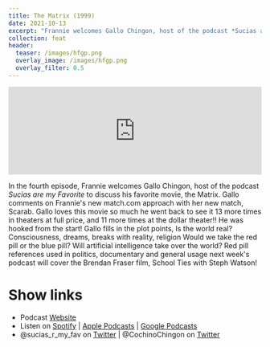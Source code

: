 ```yaml
---
title: The Matrix (1999)
date: 2021-10-13
excerpt: "Frannie welcomes Gallo Chingon, host of the podcast *Sucias are my Favorite* to discuss his favorite movie, the Matrix."
collection: feat
header:
  teaser: /images/hfgp.png
  overlay_image: /images/hfgp.png
  overlay_filter: 0.5
---
```


<iframe src='https://embed.podcasts.apple.com/us/podcast/season-1-episode-4-the-matrix-1999-keanu-reeves/id1587097072?i=1000538431192&amp;theme=dark' width='100%' height='175' frameborder='0' allowtransparency='true' allow='encrypted-media'></iframe>

In the fourth episode, Frannie welcomes Gallo Chingon, host of the podcast *Sucias are my Favorite* to discuss his favorite movie, the Matrix.  Gallo comments on Frannie's new match.com approach with her new match, Scarab. Gallo loves this movie so much he went back to see it 13 more times in theaters at full price, and 11 more times at the dollar theater!! He was hooked from the start! Gallo fills in the plot points, Is the world real? Consciousness, dreams, breaks with reality, religion Would we take the red pill or the blue pill? Will artificial intelligence take over the world? Red pill references used in politics, documentary and general usage next week's podcast will cover the Brendan Fraser film, School Ties with Steph Watson!

# Show links

* Podcast [Website](https://sucias.xyz)<a href='https://sucias.xyz'><i class='fas fa-link'></i></a>
* Listen on [Spotify](https://open.spotify.com/show/3XjoipCU3QzeIaQAAQpBdW)<a href='https://open.spotify.com/show/3XjoipCU3QzeIaQAAQpBdW'><i class='fab fa-spotify'></i></a> | [Apple Podcasts](https://podcasts.apple.com/us/podcast/sucias-are-my-favorite/id1548173787)<i class='fas fa-podcast'></i> | [Google Podcasts](https://podcasts.google.com/feed/aHR0cHM6Ly9hbmNob3IuZm0vcy80MjI0YzYzYy9wb2RjYXN0L3Jzcw)<a href='https://podcasts.google.com/feed/aHR0cHM6Ly9hbmNob3IuZm0vcy80MjI0YzYzYy9wb2RjYXN0L3Jzcw'><i class='fab fa-google-play'></i></a>
* @sucias_r_my_fav on [Twitter](https://twitter.com/sucias_r_my_fav)<a href='https://twitter.com/sucias_r_my_fav'><i class='fab fa-twitter'></i></a> | @CochinoChingon on [Twitter](https://twitter.com/cochinochingon)<a href='https://twitter.com/cochinochingon'><i class='fab fa-twitter'></i></a>
